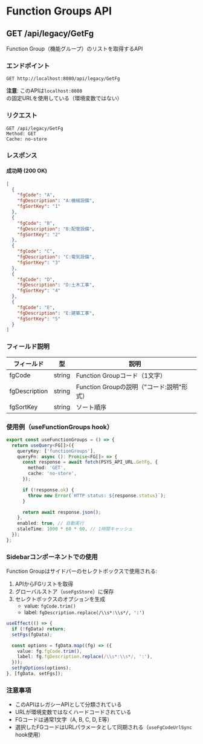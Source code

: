 # Function Groups API

## GET /api/legacy/GetFg

Function Group（機能グループ）のリストを取得するAPI

### エンドポイント
```
GET http://localhost:8080/api/legacy/GetFg
```

**注意**: このAPIは`localhost:8080`の固定URLを使用している（環境変数ではない）

### リクエスト
```http
GET /api/legacy/GetFg
Method: GET
Cache: no-store
```

### レスポンス

#### 成功時 (200 OK)
```json
[
  {
    "fgCode": "A",
    "fgDescription": "A:機械設備",
    "fgSortKey": "1"
  },
  {
    "fgCode": "B",
    "fgDescription": "B:配管設備",
    "fgSortKey": "2"
  },
  {
    "fgCode": "C",
    "fgDescription": "C:電気設備",
    "fgSortKey": "3"
  },
  {
    "fgCode": "D",
    "fgDescription": "D:土木工事",
    "fgSortKey": "4"
  },
  {
    "fgCode": "E",
    "fgDescription": "E:建築工事",
    "fgSortKey": "5"
  }
]
```

### フィールド説明

| フィールド | 型 | 説明 |
|-----------|---|------|
| fgCode | string | Function Groupコード（1文字） |
| fgDescription | string | Function Groupの説明（"コード:説明"形式） |
| fgSortKey | string | ソート順序 |

### 使用例（useFunctionGroups hook）

```typescript
export const useFunctionGroups = () => {
  return useQuery<FG[]>({
    queryKey: ['functionGroups'],
    queryFn: async (): Promise<FG[]> => {
      const response = await fetch(PSYS_API_URL.GetFg, {
        method: 'GET',
        cache: 'no-store',
      });

      if (!response.ok) {
        throw new Error(`HTTP status: ${response.status}`);
      }

      return await response.json();
    },
    enabled: true, // 自動実行
    staleTime: 1000 * 60 * 60, // 1時間キャッシュ
  });
};
```

### Sidebarコンポーネントでの使用

Function Groupはサイドバーのセレクトボックスで使用される:

1. APIからFGリストを取得
2. グローバルストア（`useFgsStore`）に保存
3. セレクトボックスのオプションを生成
   - value: `fgCode.trim()`
   - label: `fgDescription.replace(/\\s*:\\s*/, ':')`

```typescript
useEffect(() => {
  if (!fgData) return;
  setFgs(fgData);

  const options = fgData.map((fg) => ({
    value: fg.fgCode.trim(),
    label: fg.fgDescription.replace(/\\s*:\\s*/, ':'),
  }));
  setFgOptions(options);
}, [fgData, setFgs]);
```

### 注意事項
- このAPIはレガシーAPIとして分類されている
- URLが環境変数ではなくハードコードされている
- FGコードは通常1文字（A, B, C, D, E等）
- 選択したFGコードはURLパラメータとして同期される（`useFgCodeUrlSync` hook使用）